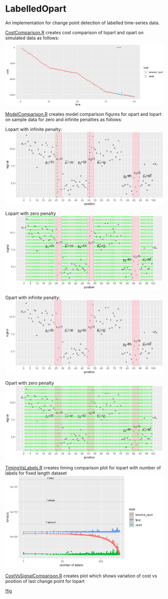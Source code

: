 # LabelledOpart

An implementation for change point detection of labelled time-series data.


[CostComparison.R](CostComparison.R) creates cost comparison of lopart and opart on simulated data as follows:

![fig](https://github.com/as4378/LabelledOpart/blob/master/figures/CostComparison.PNG)

[ModelComparison.R](ModelComparison.R) creates model comparison figures for opart and lopart on sample data for zero and infinite penalties as follows:

Lopart with infinite penalty:
![fig](https://github.com/as4378/LabelledOpart/blob/master/figures/ModelComparison1.PNG)

Lopart with zero penalty
![fig](https://github.com/as4378/LabelledOpart/blob/master/figures/ModelComparison4.PNG)

Opart with infinite penalty:
![fig](https://github.com/as4378/LabelledOpart/blob/master/figures/ModelComparison2.PNG)

Opart with zero penalty
![fig](https://github.com/as4378/LabelledOpart/blob/master/figures/ModelComparison3.PNG)


[TimingVsLabels.R](TimingVsLabels.R) creates timing comparison plot for lopart with number of labels for fixed langth dataset
![fig](https://github.com/as4378/LabelledOpart/blob/master/figures/TimingVsLabels.PNG)

[CostVsSignalComparison.R](CostVsSignalComparison.R) creates plot which shows variation of cost vs position of last change point for lopart

[!fig](https://github.com/as4378/LabelledOpart/blob/master/figures/CostVsSignal.PNG)
